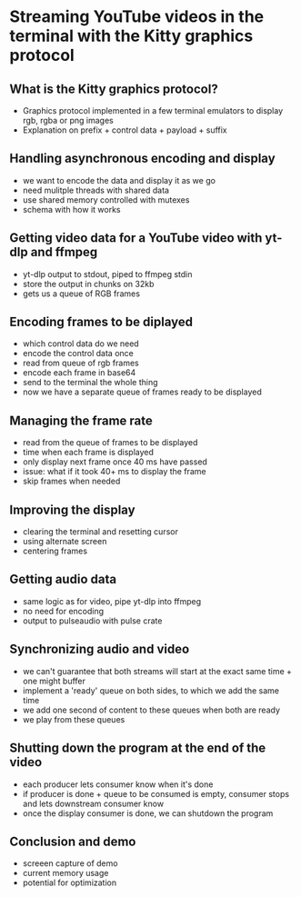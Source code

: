# Streaming YouTube videos in the terminal with the Kitty graphics protocol

## What is the Kitty graphics protocol?
- Graphics protocol implemented in a few terminal emulators to display rgb, rgba or png images
- Explanation on prefix + control data + payload + suffix

## Handling asynchronous encoding and display
- we want to encode the data and display it as we go
- need mulitple threads with shared data
- use shared memory controlled with mutexes
- schema with how it works

## Getting video data for a YouTube video with yt-dlp and ffmpeg
- yt-dlp output to stdout, piped to ffmpeg stdin
- store the output in chunks on 32kb
- gets us a queue of RGB frames

## Encoding frames to be diplayed
- which control data do we need
- encode the control data once
- read from queue of rgb frames
- encode each frame in base64
- send to the terminal the whole thing
- now we have a separate queue of frames ready to be displayed

## Managing the frame rate
- read from the queue of frames to be displayed
- time when each frame is displayed
- only display next frame once 40 ms have passed
- issue: what if it took 40+ ms to display the frame
- skip frames when needed

## Improving the display
- clearing the terminal and resetting cursor
- using alternate screen
- centering frames

## Getting audio data
- same logic as for video, pipe yt-dlp into ffmpeg
- no need for encoding
- output to pulseaudio with pulse crate

## Synchronizing audio and video
- we can't guarantee that both streams will start at the exact same time + one might buffer
- implement a 'ready' queue on both sides, to which we add the same time
- we add one second of content to these queues when both are ready
- we play from these queues

## Shutting down the program at the end of the video
- each producer lets consumer know when it's done
- if producer is done + queue to be consumed is empty, consumer stops and lets downstream consumer know
- once the display consumer is done, we can shutdown the program

## Conclusion and demo
- screeen capture of demo
- current memory usage
- potential for optimization
